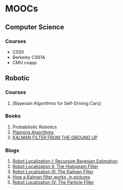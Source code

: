 # MOOCs

## Computer Science
### Courses
- CS50
- Berkeley CS61A
- CMU csapp

## Robotic

### Courses
1. [Bayesian Algorithms for Self-Driving Cars]

### Books
1. Probabilistic Robotics
2. [Planning Algorithms](https://lavalle.pl/planning/)
3. [KALMAN FILTER FROM THE GROUND UP](https://www.kalmanfilter.net/default.aspx)

### Blogs
1. [Robot Localization I: Recursive Bayesian Estimation](https://www.sabinasz.net/robot-localization-recursive-bayesian-estimation/)
2. [Robot Localization II: The Histogram Filter](https://www.sabinasz.net/robot-localization-histogram-filter/)
3. [Robot Localization III: The Kalman Filter](https://www.sabinasz.net/robot-localization-kalman-filter/)
4. [How a Kalman filter works, in pictures](https://www.bzarg.com/p/how-a-kalman-filter-works-in-pictures/)
5. [Robot Localization IV: The Particle Filter](https://www.sabinasz.net/robot-localization-particle-filter/)
